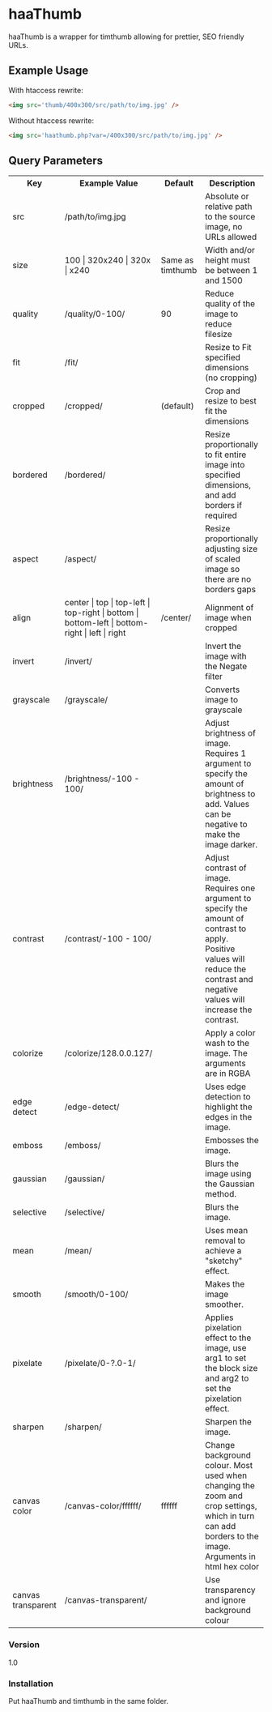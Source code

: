 # haaThumb

haaThumb is a wrapper for timthumb allowing for prettier, SEO friendly URLs.

## Example Usage

With htaccess rewrite:
```html
<img src='thumb/400x300/src/path/to/img.jpg' />
```

Without htaccess rewrite:
```html
<img src='haathumb.php?var=/400x300/src/path/to/img.jpg' />
```

## Query Parameters

<table>
    <tr>
        <th>Key</th>
        <th>Example Value</th>
        <th>Default</th>
        <th>Description</th>
    </tr>
    <tr>
        <td>src</td>
        <td>/path/to/img.jpg</td>
        <td></td>
        <td>Absolute or relative path to the source image, no URLs allowed</td>
    </tr>
    <tr>
        <td>size</td>
        <td>100 | 320x240 | 320x | x240</td>
        <td>Same as timthumb</td>
        <td>Width and/or height must be between 1 and 1500</td>
    </tr>
    <tr>
        <td>quality</td>
        <td>/quality/0-100/</td>
        <td>90</td>
        <td>Reduce quality of the image to reduce filesize</td>
    </tr>
    <tr>
        <td>fit</td>
        <td>/fit/</td>
        <td></td>
        <td>Resize to Fit specified dimensions (no cropping)</td>
    </tr>
    <tr>
        <td>cropped</td>
        <td>/cropped/</td>
        <td>(default)</td>
        <td>Crop and resize to best fit the dimensions</td>
    </tr>
    <tr>
        <td>bordered</td>
        <td>/bordered/</td>
        <td></td>
        <td>Resize proportionally to fit entire image into specified dimensions, and add borders if required</td>
    </tr>
    <tr>
        <td>aspect</td>
        <td>/aspect/</td>
        <td></td>
        <td>Resize proportionally adjusting size of scaled image so there are no borders gaps</td>
    </tr>
    <tr>
        <td>align</td>
        <td>center | top | top-left | top-right | bottom | bottom-left | bottom-right | left | right</td>
        <td>/center/</td>
        <td>Alignment of image when cropped</td>
    </tr>
    <tr>
        <td>invert</td>
        <td>/invert/</td>
        <td></td>
        <td>Invert the image with the Negate filter</td>
    </tr>
    <tr>
        <td>grayscale</td>
        <td>/grayscale/</td>
        <td></td>
        <td>Converts image to grayscale</td>
    </tr>
    <tr>
        <td>brightness</td>
        <td>/brightness/-100 - 100/</td>
        <td></td>
        <td>Adjust brightness of image. Requires 1 argument to specify the amount of brightness to add. Values can be negative to make the image darker.</td>
    </tr>
    <tr>
        <td>contrast</td>
        <td>/contrast/-100 - 100/</td>
        <td></td>
        <td>Adjust contrast of image. Requires one argument to specify the amount of contrast to apply.  Positive values will reduce the contrast and negative values will increase the contrast.</td>
    </tr>
    <tr>
        <td>colorize</td>
        <td>/colorize/128.0.0.127/</td>
        <td></td>
        <td>Apply a color wash to the image. The arguments are in RGBA</td>
    </tr>
    <tr>
        <td>edge detect</td>
        <td>/edge-detect/</td>
        <td></td>
        <td>Uses edge detection to highlight the edges in the image.</td>
    </tr>
    <tr>
        <td>emboss</td>
        <td>/emboss/</td>
        <td></td>
        <td>Embosses the image.</td>
    </tr>
    <tr>
        <td>gaussian</td>
        <td>/gaussian/</td>
        <td></td>
        <td>Blurs the image using the Gaussian method.</td>
    </tr>
    <tr>
        <td>selective</td>
        <td>/selective/</td>
        <td></td>
        <td>Blurs the image.</td>
    </tr>
    <tr>
        <td>mean</td>
        <td>/mean/</td>
        <td></td>
        <td>Uses mean removal to achieve a "sketchy" effect.</td>
    </tr>
    <tr>
        <td>smooth</td>
        <td>/smooth/0-100/</td>
        <td></td>
        <td>Makes the image smoother.</td>
    </tr>
    <tr>
        <td>pixelate</td>
        <td>/pixelate/0-?.0-1/</td>
        <td></td>
        <td>Applies pixelation effect to the image, use arg1 to set the block size and arg2 to set the pixelation effect.</td>
    </tr>
    <tr>
        <td>sharpen</td>
        <td>/sharpen/</td>
        <td></td>
        <td>Sharpen the image.</td>
    </tr>
    <tr>
        <td>canvas color</td>
        <td>/canvas-color/ffffff/</td>
        <td>ffffff</td>
        <td>Change background colour. Most used when changing the zoom and crop settings, which in turn can add borders to the image. Arguments in html hex color</td>
    </tr>
    <tr>
        <td>canvas transparent</td>
        <td>/canvas-transparent/</td>
        <td></td>
        <td>Use transparency and ignore background colour</td>
    </tr>
</table>

### Version
1.0

### Installation
Put haaThumb and timthumb in the same folder.
